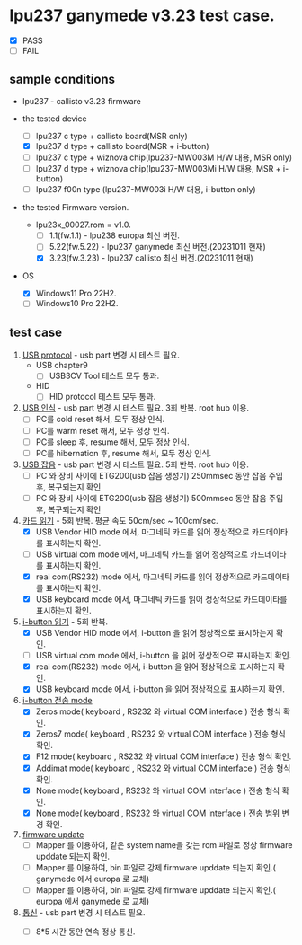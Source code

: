 # lpu237 ganymede v3.23 test case.
* [x] PASS
* [ ] FAIL

## sample conditions
* lpu237 - callisto v3.23 firmware

* the tested device
  * [ ] lpu237 c type + callisto board(MSR only)
  * [x] lpu237 d type + callisto board(MSR + i-button)
  * [ ] lpu237 c type + wiznova chip(lpu237-MW003M H/W 대용, MSR only)
  * [ ] lpu237 d type + wiznova chip(lpu237-MW003Mi H/W 대용, MSR + i-button)
  * [ ] lpu237 f00n type (lpu237-MW003i H/W 대용, i-button only)
 
* the tested Firmware version.
  * lpu23x_00027.rom = v1.0.
    * [ ] 1.1(fw.1.1) - lpu238 europa 최신 버전.
    * [ ] 5.22(fw.5.22) - lpu237 ganymede 최신 버전.(20231011 현재)
    * [x] 3.23(fw.3.23) - lpu237 callisto 최신 버전.(20231011 현재)

* OS
  * [x] Windows11 Pro 22H2.
  * [ ] Windows10 Pro 22H2.

## test case
1. <u>USB protocol</u> - usb part 변경 시 테스트 필요.
    * USB chapter9 
      + [ ] USB3CV Tool 테스트 모두 통과.
    * HID 
      + [ ] HID protocol 테스트 모두 통과.

2. <u>USB 인식</u> - usb part 변경 시 테스트 필요. 3회 반복. root hub 이용. 
    * [ ] PC를 cold reset 해서, 모두 정상 인식.
    * [ ] PC를 warm reset 해서, 모두 정상 인식.
    * [ ] PC를 sleep 후, resume 해서, 모두 정상 인식.
    * [ ] PC를 hibernation 후, resume 해서, 모두 정상 인식.

3. <u>USB 잡음</u> - usb part 변경 시 테스트 필요. 5회 반복. root hub 이용.
    * [ ] PC 와 장비 사이에 ETG200(usb 잡음 생성기) 250mmsec 동안 잡음 주입 후, 복구되는지 확인
    * [ ] PC 와 장비 사이에 ETG200(usb 잡음 생성기) 500mmsec 동안 잡음 주입 후, 복구되는지 확인

4. <u>카드 읽기</u> - 5회 반복. 평균 속도 50cm/sec ~ 100cm/sec.
    * [x] USB Vendor HID mode 에서, 마그네틱 카드를 읽어 정상적으로 카드데이타를 표시하는지 확인.
    * [ ] USB virtual com mode 에서, 마그네틱 카드를 읽어 정상적으로 카드데이타를 표시하는지 확인.
    * [x] real com(RS232) mode 에서, 마그네틱 카드를 읽어 정상적으로 카드데이타를 표시하는지 확인.
    * [x] USB keyboard mode 에서, 마그네틱 카드를 읽어 정상적으로 카드데이타를 표시하는지 확인.

5. <u>i-button 읽기</u> - 5회 반복.
    * [x] USB Vendor HID mode 에서, i-button 을 읽어 정상적으로 표시하는지 확인.
    * [ ] USB virtual com mode 에서, i-button 을 읽어 정상적으로 표시하는지 확인.
    * [x] real com(RS232) mode 에서, i-button 을 읽어 정상적으로 표시하는지 확인.
    * [x] USB keyboard mode 에서, i-button 을 읽어 정상적으로 표시하는지 확인.

6. <u>[i-button 전송 mode](https://blog.naver.com/elpusk/222928056691)</u>
    * [x] Zeros mode( keyboard , RS232 와 virtual COM  interface ) 전송 형식 확인.
    * [x] Zeros7 mode( keyboard , RS232 와 virtual COM  interface ) 전송 형식 확인.
    * [x] F12 mode( keyboard , RS232 와 virtual COM  interface ) 전송 형식 확인.
    * [x] Addimat mode( keyboard , RS232 와 virtual COM  interface ) 전송 형식 확인.
    * [x] None mode( keyboard , RS232 와 virtual COM  interface ) 전송 형식 확인.
    * [x] None mode( keyboard , RS232 와 virtual COM  interface ) 전송 범위 변경 확인.

7. <u>firmware update</u>
    * [ ] Mapper 를 이용하여, 같은 system name을 갖는 rom 파일로 정상 firmware upddate 되는지 확인.
    * [ ] Mapper 를 이용하여, bin 파일로 강제 firmware upddate 되는지 확인.( ganymede 에서 europa 로 교체)
    * [ ] Mapper 를 이용하여, bin 파일로 강제 firmware upddate 되는지 확인.( europa 에서 ganymede 로 교체)

8. <u>통신</u> - usb part 변경 시 테스트 필요.
    * [ ] 8*5 시간 동안 연속 정상 통신.

 